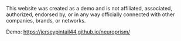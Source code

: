 This website was created as a demo and is not affiliated, associated, authorized, endorsed by, or in any way officially connected with other companies, brands, or networks.

Demo: https://jerseypintail44.github.io/neuroprism/
